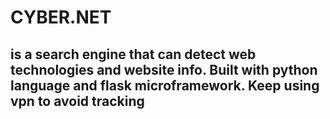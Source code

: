 # CYBER.NET 
## is a search engine that can detect web technologies and website info. Built with python language and flask microframework. Keep using vpn to avoid tracking